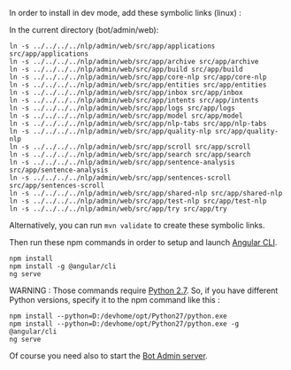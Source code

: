 In order to install in dev mode, add these symbolic links (linux) :

In the current directory (bot/admin/web):

```
ln -s ../../../../nlp/admin/web/src/app/applications src/app/applications
ln -s ../../../../nlp/admin/web/src/app/archive src/app/archive
ln -s ../../../../nlp/admin/web/src/app/build src/app/build
ln -s ../../../../nlp/admin/web/src/app/core-nlp src/app/core-nlp
ln -s ../../../../nlp/admin/web/src/app/entities src/app/entities
ln -s ../../../../nlp/admin/web/src/app/inbox src/app/inbox
ln -s ../../../../nlp/admin/web/src/app/intents src/app/intents
ln -s ../../../../nlp/admin/web/src/app/logs src/app/logs
ln -s ../../../../nlp/admin/web/src/app/model src/app/model
ln -s ../../../../nlp/admin/web/src/app/nlp-tabs src/app/nlp-tabs
ln -s ../../../../nlp/admin/web/src/app/quality-nlp src/app/quality-nlp
ln -s ../../../../nlp/admin/web/src/app/scroll src/app/scroll
ln -s ../../../../nlp/admin/web/src/app/search src/app/search
ln -s ../../../../nlp/admin/web/src/app/sentence-analysis src/app/sentence-analysis
ln -s ../../../../nlp/admin/web/src/app/sentences-scroll src/app/sentences-scroll
ln -s ../../../../nlp/admin/web/src/app/shared-nlp src/app/shared-nlp
ln -s ../../../../nlp/admin/web/src/app/test-nlp src/app/test-nlp
ln -s ../../../../nlp/admin/web/src/app/try src/app/try
```

Alternatively, you can run ```mvn validate``` to create these symbolic links.
 

Then run these npm commands in order to setup and launch [Angular CLI](https://cli.angular.io/).

```
npm install
npm install -g @angular/cli
ng serve
```

WARNING : Those commands require [Python 2.7](https://www.python.org/downloads/release/python-272/). So, if you have different Python versions, specify it to the npm command like this :
```
npm install --python=D:/devhome/opt/Python27/python.exe
npm install --python=D:/devhome/opt/Python27/python.exe -g @angular/cli
ng serve
```

Of course you need also to start the [Bot Admin server](https://github.com/theopenconversationkit/tock/blob/master/.idea/runConfigurations/BotAdmin.xml).
